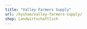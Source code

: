 ```yaml
---
title: "Valley Farmers Supply"
url: /hysham/valley-farmers-supply/
shop: Landwirtschaftlich
---
```


